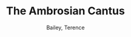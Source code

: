 ---
title: The Ambrosian Cantus
author: Bailey, Terence
volume: XLVII
price: 52
isbn10: 0-931902-53-3
isbn13: 978-0-931902-53-6
publisher: IMM
place: Ottawa
year: 1987
pages: 258
---